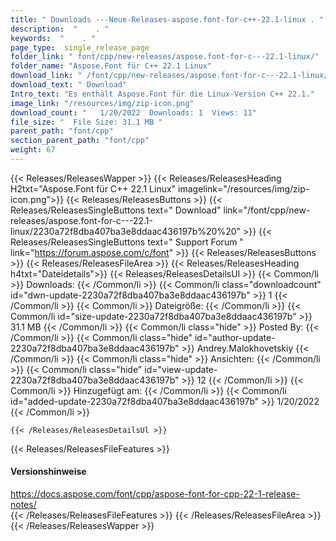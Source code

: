 ```yaml
---
title: " Downloads ---Neue-Releases-aspose.font-for-c++-22.1-linux . "
description:  "    . " 
keywords:  "    . " 
page_type:  single_release_page
folder_link: " font/cpp/new-releases/aspose.font-for-c---22.1-linux/"
folder_name: "Aspose.Font für C++ 22.1 Linux"
download_link: " /font/cpp/new-releases/aspose.font-for-c---22.1-linux/2230a72f8dba407ba3e8ddaac436197b"
download_text: " Download"
Intro_text: "Es enthält Aspose.Font für die Linux-Version C++ 22.1."
image_link: "/resources/img/zip-icon.png"
download_count: "   1/20/2022  Downloads: 1  Views: 11"
file_size: "  File Size: 31.1 MB "
parent_path: "font/cpp"
section_parent_path: "font/cpp"
weight: 67
---
```


{{< Releases/ReleasesWapper >}}
  {{< Releases/ReleasesHeading H2txt="Aspose.Font für C++ 22.1 Linux" imagelink="/resources/img/zip-icon.png">}}
  {{< Releases/ReleasesButtons >}}
    {{< Releases/ReleasesSingleButtons text=" Download" link="/font/cpp/new-releases/aspose.font-for-c---22.1-linux/2230a72f8dba407ba3e8ddaac436197b%20%20" >}}
    {{< Releases/ReleasesSingleButtons text=" Support Forum " link="https://forum.aspose.com/c/font" >}}
  {{< Releases/ReleasesButtons >}}
  {{< Releases/ReleasesFileArea >}}
    {{< Releases/ReleasesHeading h4txt="Dateidetails">}}
    {{< Releases/ReleasesDetailsUl >}}
            {{< Common/li >}} Downloads: {{< /Common/li >}}
      {{< Common/li class="downloadcount" id="dwn-update-2230a72f8dba407ba3e8ddaac436197b" >}} 1 {{< /Common/li >}}
      {{< Common/li >}} Dateigröße: {{< /Common/li >}}
      {{< Common/li id="size-update-2230a72f8dba407ba3e8ddaac436197b" >}} 31.1 MB {{< /Common/li >}} 
      {{< Common/li  class="hide" >}} Posted By: {{< /Common/li >}} 
      {{< Common/li class="hide" id="author-update-2230a72f8dba407ba3e8ddaac436197b" >}} Andrey.Malokhovetskiy {{< /Common/li >}}
      {{< Common/li class="hide" >}} Ansichten: {{< /Common/li >}}
      {{< Common/li class="hide" id="view-update-2230a72f8dba407ba3e8ddaac436197b" >}} 12 {{< /Common/li >}}
      {{< Common/li >}} Hinzugefügt am: {{< /Common/li >}}
      {{< Common/li id="added-update-2230a72f8dba407ba3e8ddaac436197b" >}} 1/20/2022 {{< /Common/li >}} 

    {{< /Releases/ReleasesDetailsUl >}}

  {{< Releases/ReleasesFileFeatures >}}
      <h4>Versionshinweise</h4><div> <a href="https://docs.aspose.com/font/cpp/aspose-font-for-cpp-22-1-release-notes/">https://docs.aspose.com/font/cpp/aspose-font-for-cpp-22-1-release-notes/</a></div>
  {{< /Releases/ReleasesFileFeatures >}}
 {{< /Releases/ReleasesFileArea >}}
{{< /Releases/ReleasesWapper >}}



